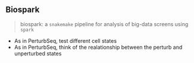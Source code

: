 ## Biospark

> biospark:  a `snakemake` pipeline for analysis of big-data screens using `spark`

* As in PerturbSeq, test different cell states
* As in PerturbSeq, think of the realationship between the perturb and unperturbed states
